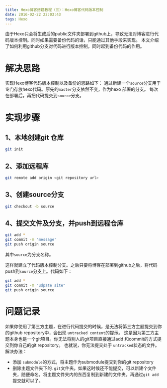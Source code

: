 ```yaml
---
title: Hexo博客搭建教程（三）：Hexo博客代码版本控制
date: 2016-02-22 22:03:43
tags: Hexo
---
```

由于Hexo只会将生成后的public文件夹部署到github上，导致无法对博客进行代码版本控制。同时如果需要备份代码的话，只能通过其他手段来实现。
本文介绍了如何利用github分支对代码进行版本控制，同时起到备份代码的作用。
<!-- more -->
# 解决思路
实现Hexo博客代码版本控制以及备份的思路如下：
通过新建一个`source`分支用于专门存放hexo代码。原先的`master`分支依然不变，作为hexo 部署的分支。
每次在部署后，再把代码提交到`source`分支。
# 实现步骤
## 1、本地创建git 仓库
```bash
git init
```
## 2、添加远程库
```bash
git remote add origin <git repository url>
```
## 3、创建source分支
```bash
git checkout -b source
```
## 4、提交文件及分支，并push到远程仓库
```bash
git add *
git commit -m 'message'
git push origin source 
```
其中`source`为分支名称。

这样就建立了代码版本控制分支。之后只要将博客在部署到github之后，将代码push到`source`分支上。代码如下：
```bash
git add *
git commit -m "udpate site"
git push origin source
```
# 问题记录
如果你使用了第三方主题，在进行代码提交的时候，是无法将第三方主题提交到你的github repository中，会出现 `untracked content`的提示。
这是因为第三方主题本身也是一个git项目。你无法将别人的git项目直接通过add 和commit的方式提交到你自己的git repository。
也就说，你无法提交处于 `untracked`状态的文件。
解决办法：
* 添加 `submodule`的方式，将主题作为submodule提交到你的git repository
* 删除主题文件夹下的`.git`文件夹。如果这时候还不能提交，可以新建个文件夹，随便命名，将主题文件夹内的东西复制到新建的文件夹。再通过`git add`提交就可以了。